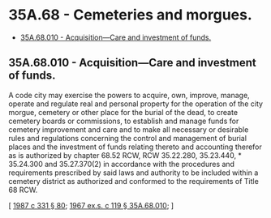 # 35A.68 - Cemeteries and morgues.
* [35A.68.010 - Acquisition—Care and investment of funds.](#35a68010---acquisitioncare-and-investment-of-funds)
## 35A.68.010 - Acquisition—Care and investment of funds.
A code city may exercise the powers to acquire, own, improve, manage, operate and regulate real and personal property for the operation of the city morgue, cemetery or other place for the burial of the dead, to create cemetery boards or commissions, to establish and manage funds for cemetery improvement and care and to make all necessary or desirable rules and regulations concerning the control and management of burial places and the investment of funds relating thereto and accounting therefor as is authorized by chapter 68.52 RCW, RCW 35.22.280, 35.23.440, * 35.24.300 and 35.27.370(2) in accordance with the procedures and requirements prescribed by said laws and authority to be included within a cemetery district as authorized and conformed to the requirements of Title 68 RCW.

\[ [1987 c 331 § 80](https://leg.wa.gov/CodeReviser/documents/sessionlaw/1987c331.pdf?cite=1987%20c%20331%20§%2080); [1967 ex.s. c 119 § 35A.68.010](https://leg.wa.gov/CodeReviser/documents/sessionlaw/1967ex1c119.pdf?cite=1967%20ex.s.%20c%20119%20§%2035A.68.010); \]

